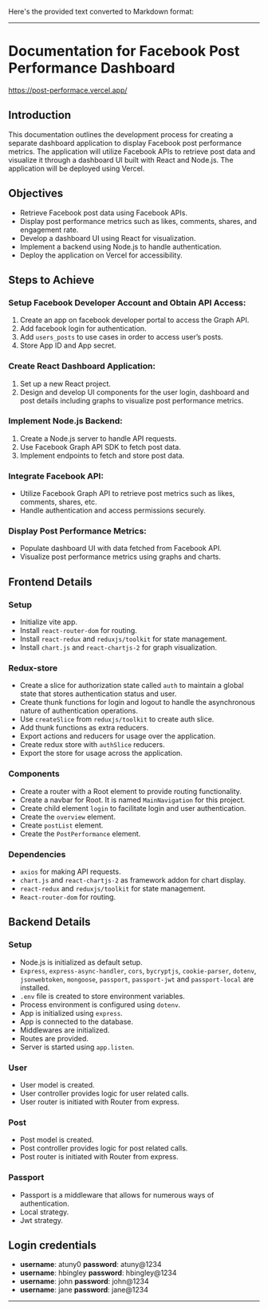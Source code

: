 Here's the provided text converted to Markdown format:

---

# Documentation for Facebook Post Performance Dashboard

https://post-performace.vercel.app/

## Introduction
This documentation outlines the development process for creating a separate dashboard application to display Facebook post performance metrics. The application will utilize Facebook APIs to retrieve post data and visualize it through a dashboard UI built with React and Node.js. The application will be deployed using Vercel.

## Objectives
- Retrieve Facebook post data using Facebook APIs.
- Display post performance metrics such as likes, comments, shares, and engagement rate.
- Develop a dashboard UI using React for visualization.
- Implement a backend using Node.js to handle authentication.
- Deploy the application on Vercel for accessibility.

## Steps to Achieve
### Setup Facebook Developer Account and Obtain API Access:
1. Create an app on facebook developer portal to access the Graph API.
2. Add facebook login for authentication.
3. Add `users_posts` to use cases in order to access user’s posts.
4. Store App ID and App secret.

### Create React Dashboard Application:
1. Set up a new React project.
2. Design and develop UI components for the user login, dashboard and post details including graphs to visualize post performance metrics.
   
### Implement Node.js Backend:
1. Create a Node.js server to handle API requests.
2. Use Facebook Graph API SDK to fetch post data.
3. Implement endpoints to fetch and store post data.

### Integrate Facebook API:
- Utilize Facebook Graph API to retrieve post metrics such as likes, comments, shares, etc.
- Handle authentication and access permissions securely.

### Display Post Performance Metrics:
- Populate dashboard UI with data fetched from Facebook API.
- Visualize post performance metrics using graphs and charts.

## Frontend Details
### Setup
- Initialize vite app.
- Install `react-router-dom` for routing.
- Install `react-redux` and `reduxjs/toolkit` for state management.
- Install `chart.js` and `react-chartjs-2` for graph visualization.

### Redux-store
- Create a slice for authorization state called `auth` to maintain a global state that stores authentication status and user.
- Create thunk functions for login and logout to handle the asynchronous nature of authentication operations.
- Use `createSlice` from `reduxjs/toolkit` to create auth slice.
- Add thunk functions as extra reducers.
- Export actions and reducers for usage over the application.
- Create redux store with `authSlice` reducers.
- Export the store for usage across the application.

### Components
- Create a router with a Root element to provide routing functionality.
- Create a navbar for Root. It is named `MainNavigation` for this project.
- Create child element `login` to facilitate login and user authentication.
- Create the `overview` element.
- Create `postList` element.
- Create the `PostPerformance` element.

### Dependencies
- `axios` for making API requests.
- `chart.js` and `react-chartjs-2` as framework addon for chart display.
- `react-redux` and `reduxjs/toolkit` for state management.
- `React-router-dom` for routing.

## Backend Details
### Setup
- Node.js is initialized as default setup.
- `Express`, `express-async-handler`, `cors`, `bycryptjs`, `cookie-parser`, `dotenv`, `jsonwebtoken`, `mongoose`, `passport`, `passport-jwt` and `passport-local` are installed.
- `.env` file is created to store environment variables.
- Process environment is configured using `dotenv`.
- App is initialized using `express`.
- App is connected to the database.
- Middlewares are initialized.
- Routes are provided.
- Server is started using `app.listen`.

### User
- User model is created.
- User controller provides logic for user related calls.
- User router is initiated with Router from express.

### Post
- Post model is created.
- Post controller provides logic for post related calls.
- Post router is initiated with Router from express.

### Passport
- Passport is a middleware that allows for numerous ways of authentication.
- Local strategy.
- Jwt strategy.

## Login credentials
- **username**: atuny0 **password**: atuny@1234
- **username**: hbingley **password**: hbingley@1234
- **username**: john **password**: john@1234
- **username**: jane **password**: jane@1234

---
